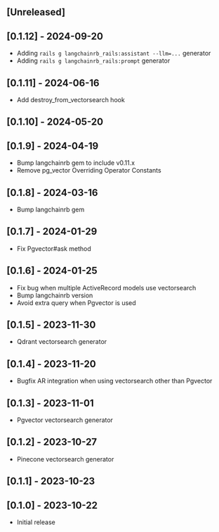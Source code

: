 ## [Unreleased]

## [0.1.12] - 2024-09-20
- Adding `rails g langchainrb_rails:assistant --llm=...` generator
- Adding `rails g langchainrb_rails:prompt` generator

## [0.1.11] - 2024-06-16
- Add destroy_from_vectorsearch hook

## [0.1.10] - 2024-05-20

## [0.1.9] - 2024-04-19
- Bump langchainrb gem to include v0.11.x
- Remove pg_vector Overriding Operator Constants

## [0.1.8] - 2024-03-16
- Bump langchainrb gem

## [0.1.7] - 2024-01-29
- Fix Pgvector#ask method

## [0.1.6] - 2024-01-25
- Fix bug when multiple ActiveRecord models use vectorsearch
- Bump langchainrb version
- Avoid extra query when Pgvector is used

## [0.1.5] - 2023-11-30
- Qdrant vectorsearch generator

## [0.1.4] - 2023-11-20
- Bugfix AR integration when using vectorsearch other than Pgvector

## [0.1.3] - 2023-11-01
- Pgvector vectorsearch generator

## [0.1.2] - 2023-10-27
- Pinecone vectorsearch generator

## [0.1.1] - 2023-10-23

## [0.1.0] - 2023-10-22
- Initial release
